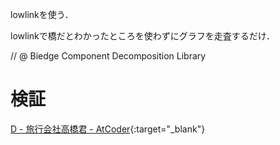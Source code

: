 lowlinkを使う．

lowlinkで橋だとわかったところを使わずにグラフを走査するだけ．

// @ Biedge Component Decomposition Library

# 検証

[D - 旅行会社高橋君 - AtCoder](https://beta.atcoder.jp/contests/arc039/submissions/2136670){:target="_blank"}
